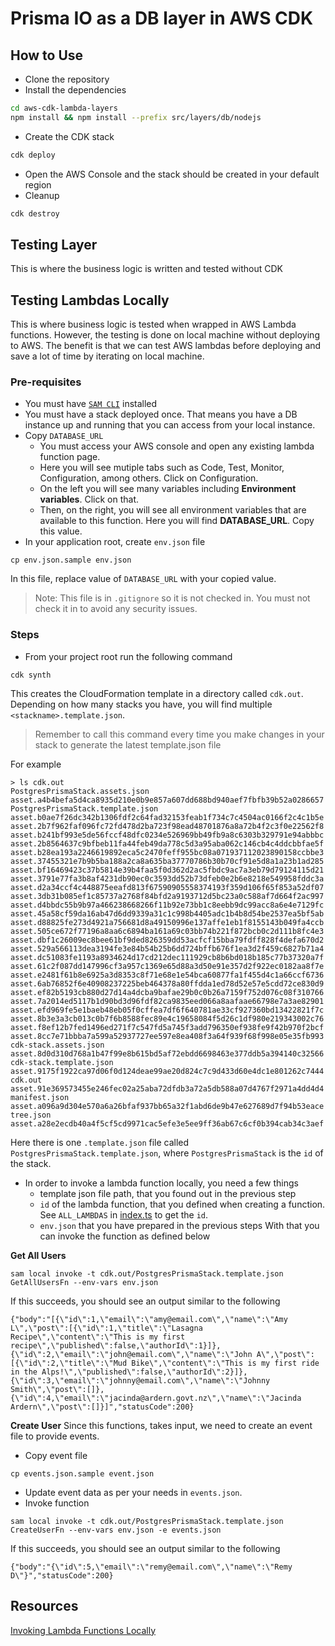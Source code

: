 # Prisma IO as a DB layer in AWS CDK

## How to Use

- Clone the repository
- Install the dependencies
```bash
cd aws-cdk-lambda-layers
npm install && npm install --prefix src/layers/db/nodejs
```
- Create the CDK stack
```bash
cdk deploy
```
- Open the AWS Console and the stack should be created in your default region
- Cleanup
```bash
cdk destroy
```

## Testing Layer
This is where the business logic is written
and tested without CDK

## Testing Lambdas Locally
This is where business logic is tested when wrapped in AWS Lambda functions. However, the testing is done
on local machine without deploying to AWS.
The benefit is that we can test AWS lambdas before deploying and save a lot of time by iterating on local machine.

### Pre-requisites
- You must have [`SAM CLI`](https://docs.aws.amazon.com/serverless-application-model/latest/developerguide/install-sam-cli.html) installed
- You must have a stack deployed once. That means you have a DB instance up and running
that you can access from your local instance.
- Copy `DATABASE_URL`
  - You must access your AWS console and open any existing lambda function page.
  - Here you will see mutiple tabs such as Code, Test, Monitor, Configuration, among others. Click on Configuration.
  - On the left you will see many variables including **Environment variables**. Click on that.
  - Then, on the right, you will see all environment variables that are available to this function. Here you will find **DATABASE_URL**. Copy this value.
- In your application root, create `env.json` file
```shell
cp env.json.sample env.json
```
In this file, replace value of `DATABASE_URL` with your copied value.
> Note: This file is in `.gitignore` so it is not checked in. You must not check it in to avoid
> any security issues.

### Steps
- From your project root run the following command
```shell
cdk synth
```
This creates the CloudFormation template in a directory called `cdk.out`. Depending on how many stacks you have, you will find multiple `<stackname>.template.json`.
> Remember to call this command every time you make changes in your stack to generate the latest template.json file

For example
```shell
> ls cdk.out 
PostgresPrismaStack.assets.json                                        asset.a4b4befa5d4ca8935d210e0b9e857a607dd688bd940aef7fbfb39b52a0286657
PostgresPrismaStack.template.json                                      asset.b0ae7f26dc342b1306fdf2c64fad32153feab1f734c7c4504ac0166f2c4c1b5e
asset.2b7f962faf096fc72fd478d2ba723f98ead48701876a8a72b4f2c3f0e22562f8 asset.b241bf993e5de56fccf48dfc0234e526969bb49fb9a8c6303b329791e94abbbc
asset.2b8564637c9bfbeb11fa44feb49da778c5d3a95aba062c146cb4c4ddcbbfae5f asset.b28ea193a2246619892eca5c2470feff955bc08a071937112023890158ccbbe3
asset.37455321e7b9b5ba188a2ca8a635ba37770786b30b70cf91e5d8a1a23b1ad285 asset.bf16469423c37b5814e39b4faa5f0d362d2ac5fbdc9ac7a3eb79d79124115d21
asset.3791e77fa3b8af4231db90ec0c3593dd52b73dfeb0e2b6e8218e549958fddc3a asset.d2a34ccf4c448875eeafd813f67590905558374193f359d106f65f853a52df07
asset.3db31b085ef1c85737a2768f84bfd2a9193712d5bc23a0c588af7d664f2ac997 asset.d4bbdc55b9b97a466238668266f11b92e73bb1c8eebb9dc99acc8a6e4e7129fc
asset.45a58cf59da16ab47d6dd9339a31c1c998b4405adc1b4b8d54be2537ea5bf5ab asset.d88825fe273d4921a756681d8a49150996e137affe1eb1f8155143b049fa4ccb
asset.505ce672f77196a8aa6c6894ba161a69c03bb74b221f872bcb0c2d111b8fc4e3 asset.dbf1c26009ec8bee61bf9ded826359dd53acfcf15bba79fdff828f4defa670d2
asset.529a566113dea3194fe3e84b54b25b6dd724bffb676f1ea3d2f459c6827b71a4 asset.dc51083fe1193a8934624d17cd212dec111929cb8b6bd018b185c77b37320a7f
asset.61c2f087dd147996cf3a957c1369e65d88a3d50e91e357d2f922ec0182aa8f7e asset.e2481f61b8e6925a3d8353c8f71e68e1e54bca60877fa1f455d4c1a66ccf6736
asset.6ab76852f6e40908237225beb464378a80ffdda1ed78d52e57e5cdd72ce830d9 asset.ef82b5193cb880d27d14a4dcba9bafae29b0c0b26a7159f752d076c08f310766
asset.7a2014ed5117b1d90bd3d96fdf82ca9835eed066a8aafaae66798e7a3ae82901 asset.efd969fe5e1baeb48eb05f0cffea7df6f640781ae33cf927360bd13422821f7c
asset.8b3e3a3cb013c0b7f6b8588fec89e4c19658084f5d26c1df980e219343002c76 asset.f8ef12b7fed1496ed271f7c547fd5a745f3add796350ef938fe9f42b970f2bcf
asset.8cc7e71bbba7a599a52937727ee597e8ea408f3a64f939f68f998e05e35fb993 cdk-stack.assets.json
asset.8d0d310d768a1b47f99e8b615bd5af72ebdd6698463e377ddb5a394140c32566 cdk-stack.template.json
asset.9175f1922ca97d06f0d124deae99ae20d824c7c9d433d60e4dc1e801262c7444 cdk.out
asset.91e369573455e246fec02a25aba72dfdb3a72a5db588a07d4767f2971a4dd4d4 manifest.json
asset.a096a9d304e570a6a26bfaf937bb65a32f1abd6de9b47e627689d7f94b53eace tree.json
asset.a28e2ecdb40a4f5cf5cd9971cac5efe3e5ee9ff36ab67c6cf0b394cab34c3aef
```
Here there is one `.template.json` file called `PostgresPrismaStack.template.json`, where `PostgresPrismaStack` is the `id` of the stack.
- In order to invoke a lambda function locally, you need a few things
    - template json file path, that you found out in the previous step
    - `id` of the lambda function, that you defined when creating a function. See `ALL_LAMBDAS` in [index.ts](./lib/lambdas/index.ts) to get the `id`.
    - `env.json` that you have prepared in the previous steps 
With that you can invoke the function as defined below

**Get All Users**
```shell
sam local invoke -t cdk.out/PostgresPrismaStack.template.json GetAllUsersFn --env-vars env.json
```
If this succeeds, you should see an output similar to the following
```shell
{"body":"[{\"id\":1,\"email\":\"amy@email.com\",\"name\":\"Amy L\",\"post\":[{\"id\":1,\"title\":\"Lasagna Recipe\",\"content\":\"This is my first recipe\",\"published\":false,\"authorId\":1}]},{\"id\":2,\"email\":\"john@email.com\",\"name\":\"John A\",\"post\":[{\"id\":2,\"title\":\"Mud Bike\",\"content\":\"This is my first ride in the Alps!\",\"published\":false,\"authorId\":2}]},{\"id\":3,\"email\":\"johnny@email.com\",\"name\":\"Johnny Smith\",\"post\":[]},{\"id\":4,\"email\":\"jacinda@ardern.govt.nz\",\"name\":\"Jacinda Ardern\",\"post\":[]}]","statusCode":200}
```
**Create User**
Since this functions, takes input, we need to create an event file to provide events.
- Copy event file
```shell
cp events.json.sample event.json
```
- Update event data as per your needs in `events.json`.
- Invoke function
```shell
sam local invoke -t cdk.out/PostgresPrismaStack.template.json CreateUserFn --env-vars env.json -e events.json
```
If this succeeds, you should see an output similar to the following
```shell
{"body":"{\"id\":5,\"email\":\"remy@email.com\",\"name\":\"Remy D\"}","statusCode":200}
```


## Resources
[Invoking Lambda Functions Locally](https://docs.aws.amazon.com/serverless-application-model/latest/developerguide/serverless-sam-cli-using-invoke.html)
